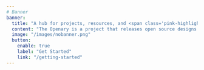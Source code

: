 ```yaml
---
# Banner
banner:
  title: "A hub for projects, resources, and <span class='pink-highlight'>accessibility</span>"
  content: "The Openary is a project that releases open source designs and resources with accessibility in mind. We believe that **anyone** can innovate, and that through the power of innovation & science, we can come together to tackle the challenges we face. All of our projects are fully open source, complete with documentation explaining how everything fits together in an easy-to-understand format. Check out our projects, build some of them, and then learn how to design your own!"
  image: "/images/nobanner.png"
  button:
    enable: true
    label: "Get Started"
    link: "/getting-started"
---
```

